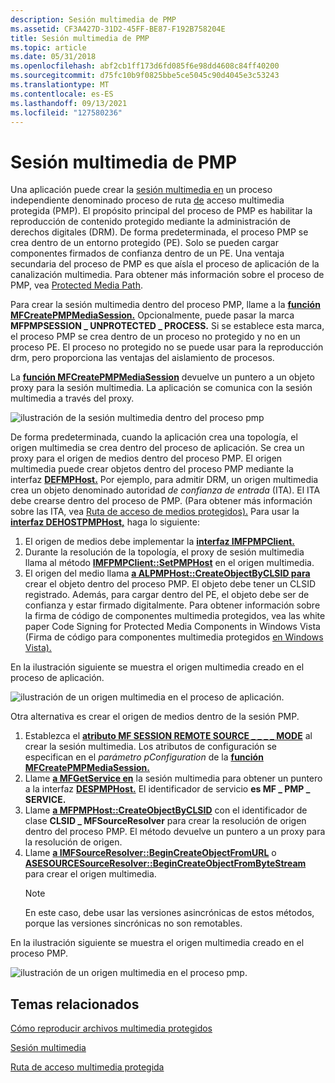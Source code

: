 ```yaml
---
description: Sesión multimedia de PMP
ms.assetid: CF3A427D-31D2-45FF-BE87-F192B758204E
title: Sesión multimedia de PMP
ms.topic: article
ms.date: 05/31/2018
ms.openlocfilehash: abf2cb1ff173d6fd085f6e98dd4608c84ff40200
ms.sourcegitcommit: d75fc10b9f0825bbe5ce5045c90d4045e3c53243
ms.translationtype: MT
ms.contentlocale: es-ES
ms.lasthandoff: 09/13/2021
ms.locfileid: "127580236"
---
```

# <a name="pmp-media-session"></a>Sesión multimedia de PMP

Una aplicación puede crear la [sesión multimedia en](media-session.md) un proceso independiente denominado proceso de ruta [de](protected-media-path.md) acceso multimedia protegida (PMP). El propósito principal del proceso de PMP es habilitar la reproducción de contenido protegido mediante la administración de derechos digitales (DRM). De forma predeterminada, el proceso PMP se crea dentro de un entorno protegido (PE). Solo se pueden cargar componentes firmados de confianza dentro de un PE. Una ventaja secundaria del proceso de PMP es que aísla el proceso de aplicación de la canalización multimedia. Para obtener más información sobre el proceso de PMP, vea [Protected Media Path](protected-media-path.md).

Para crear la sesión multimedia dentro del proceso PMP, llame a la [**función MFCreatePMPMediaSession.**](/windows/desktop/api/mfidl/nf-mfidl-mfcreatepmpmediasession) Opcionalmente, puede pasar la marca **MFPMPSESSION \_ UNPROTECTED \_ PROCESS.** Si se establece esta marca, el proceso PMP se crea dentro de un proceso no protegido y no en un proceso PE. El proceso no protegido no se puede usar para la reproducción drm, pero proporciona las ventajas del aislamiento de procesos.

La [**función MFCreatePMPMediaSession**](/windows/desktop/api/mfidl/nf-mfidl-mfcreatepmpmediasession) devuelve un puntero a un objeto proxy para la sesión multimedia. La aplicación se comunica con la sesión multimedia a través del proxy.

![ilustración de la sesión multimedia dentro del proceso pmp](images/pmp01.png)

De forma predeterminada, cuando la aplicación crea una topología, el origen multimedia se crea dentro del proceso de aplicación. Se crea un proxy para el origen de medios dentro del proceso PMP. El origen multimedia puede crear objetos dentro del proceso PMP mediante la interfaz [**DEFMPHost.**](/windows/desktop/api/mfidl/nf-mfidl-imfpmphost-createobjectbyclsid) Por ejemplo, para admitir DRM, un origen multimedia crea un objeto denominado autoridad *de confianza de entrada* (ITA). El ITA debe crearse dentro del proceso de PMP. (Para obtener más información sobre las ITA, vea [Ruta de acceso de medios protegidos).](protected-media-path.md) Para usar la [**interfaz DEHOSTPMPHost,**](/windows/desktop/api/mfidl/nn-mfidl-imfpmphost) haga lo siguiente:

1.  El origen de medios debe implementar la [**interfaz IMFPMPClient.**](/windows/desktop/api/mfidl/nn-mfidl-imfpmpclient)
2.  Durante la resolución de la topología, el proxy de sesión multimedia llama al método [**IMFPMPClient::SetPMPHost**](/windows/desktop/api/mfidl/nf-mfidl-imfpmpclient-setpmphost) en el origen multimedia.
3.  El origen del medio llama [**a ALPMPHost::CreateObjectByCLSID para**](/windows/desktop/api/mfidl/nf-mfidl-imfpmphost-createobjectbyclsid) crear el objeto dentro del proceso PMP. El objeto debe tener un CLSID registrado. Además, para cargar dentro del PE, el objeto debe ser de confianza y estar firmado digitalmente. Para obtener información sobre la firma de código de componentes multimedia protegidos, vea las white paper Code Signing for Protected Media Components in Windows Vista (Firma de código para componentes multimedia protegidos [en Windows Vista).](/windows-hardware/test/hlk/)

En la ilustración siguiente se muestra el origen multimedia creado en el proceso de aplicación.

![ilustración de un origen multimedia en el proceso de aplicación.](images/pmp02.png)

Otra alternativa es crear el origen de medios dentro de la sesión PMP.

1.  Establezca el [**atributo MF SESSION REMOTE SOURCE \_ \_ \_ \_ MODE**](mf-session-remote-source-mode-attribute.md) al crear la sesión multimedia. Los atributos de configuración se especifican en el *parámetro pConfiguration* de la [**función MFCreatePMPMediaSession.**](/windows/desktop/api/mfidl/nf-mfidl-mfcreatepmpmediasession)
2.  Llame [**a MFGetService en**](/windows/desktop/api/mfidl/nf-mfidl-mfgetservice) la sesión multimedia para obtener un puntero a la interfaz [**DESPMPHost.**](/windows/desktop/api/mfidl/nn-mfidl-imfpmphost) El identificador de servicio **es MF \_ PMP \_ SERVICE.**
3.  Llame [**a MFPMPHost::CreateObjectByCLSID**](/windows/desktop/api/mfidl/nf-mfidl-imfpmphost-createobjectbyclsid) con el identificador de clase **CLSID \_ MFSourceResolver** para crear la resolución de origen dentro del proceso PMP. El método devuelve un puntero a un proxy para la resolución de origen.
4.  Llame [**a IMFSourceResolver::BeginCreateObjectFromURL**](/windows/desktop/api/mfidl/nf-mfidl-imfsourceresolver-begincreateobjectfromurl) o [**ASESOURCESourceResolver::BeginCreateObjectFromByteStream**](/windows/desktop/api/mfidl/nf-mfidl-imfsourceresolver-begincreateobjectfrombytestream) para crear el origen multimedia.
    > [!Note]  
    > En este caso, debe usar las versiones asincrónicas de estos métodos, porque las versiones sincrónicas no son remotables.

     

En la ilustración siguiente se muestra el origen multimedia creado en el proceso PMP.

![ilustración de un origen multimedia en el proceso pmp.](images/pmp03.png)

## <a name="related-topics"></a>Temas relacionados

<dl> <dt>

[Cómo reproducir archivos multimedia protegidos](how-to-play-protected-media-files.md)
</dt> <dt>

[Sesión multimedia](media-session.md)
</dt> <dt>

[Ruta de acceso multimedia protegida](protected-media-path.md)
</dt> </dl>

 

 
